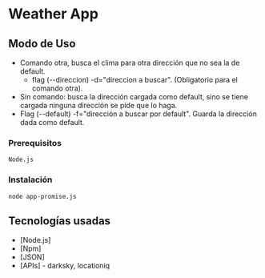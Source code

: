 # Weather App
## Modo de Uso
* Comando otra, busca el clima para otra dirección que no sea la de default.
  * flag (--direccion) -d="direccion a buscar". (Obligatorio para el comando otra).
* Sin comando: busca la dirección cargada como default, sino se tiene cargada ninguna dirección se pide que lo haga.
* Flag (--default) -f="dirección a buscar por default". Guarda la dirección dada como default.

### Prerequisitos

```
Node.js
```

### Instalación

```
node app-promise.js
```

## Tecnologías usadas

* [Node.js]
* [Npm]
* [JSON]
* [APIs] - darksky, locationiq

